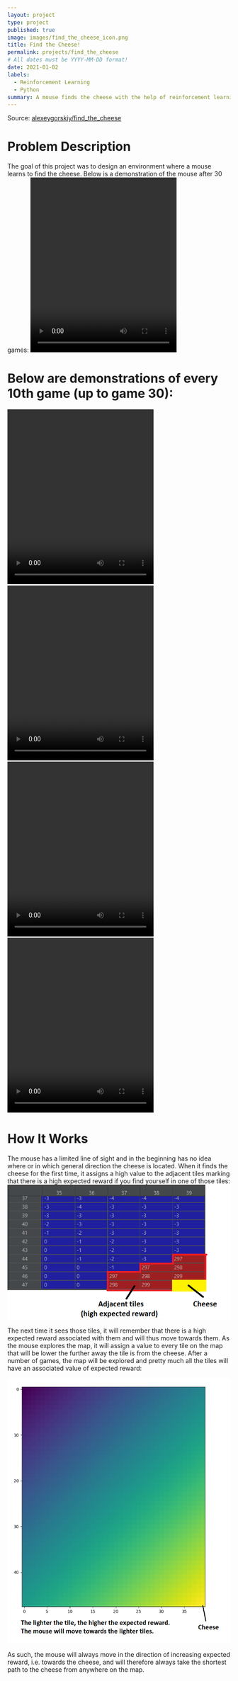 ```yaml
---
layout: project
type: project
published: true
image: images/find_the_cheese_icon.png
title: Find the Cheese!
permalink: projects/find_the_cheese
# All dates must be YYYY-MM-DD format!
date: 2021-01-02
labels:
  - Reinforcement Learning
  - Python
summary: A mouse finds the cheese with the help of reinforcement learning.
---
```


Source: <a href="https://github.com/alexeygorskiy/find_the_cheese"><i class="large github icon"></i>alexeygorskiy/find_the_cheese</a>

<h1>Problem Description</h1>
The goal of this project was to design an environment where a mouse learns to find the cheese. Below is a demonstration of the mouse after 30 games:

<video width="330" height="395" controls>
    <source src="../images/game_30.mp4" type="video/mp4">
  Your browser does not support the video tag.
</video>

<h1>Below are demonstrations of every 10th game (up to game 30):</h1>

<video width="330" height="395" controls>
    <source src="../images/game_0.mp4" type="video/mp4">
  Your browser does not support the video tag.
</video>

<video width="330" height="395" controls>
    <source src="../images/game_10.mp4" type="video/mp4">
  Your browser does not support the video tag.
</video>

<video width="330" height="395" controls>
    <source src="../images/game_20.mp4" type="video/mp4">
  Your browser does not support the video tag.
</video>

<video width="330" height="395" controls>
    <source src="../images/game_30.mp4" type="video/mp4">
  Your browser does not support the video tag.
</video>

<h1>How It Works</h1>
The mouse has a limited line of sight and in the beginning has no idea where or in which general direction the cheese is located. When it finds the cheese for the first time, it assigns a high value to the adjacent tiles marking that there is a high expected reward if you find yourself in one of those tiles:

<img class="ui large centered rounded image" src="../images/expected_reward_view.png">

The next time it sees those tiles, it will remember that there is a high expected reward associated with them and will thus move towards them. As the mouse explores the map, it will assign a value to every tile on the map that will be lower the further away the tile is from the cheese. After a number of games, the map will be explored and pretty much all the tiles will have an associated value of expected reward:

<img class="ui large centered rounded image" src="../images/expected_reward_complete.png">

As such, the mouse will always move in the direction of increasing expected reward, i.e. towards the cheese, and will therefore always take the shortest path to the cheese from anywhere on the map.
